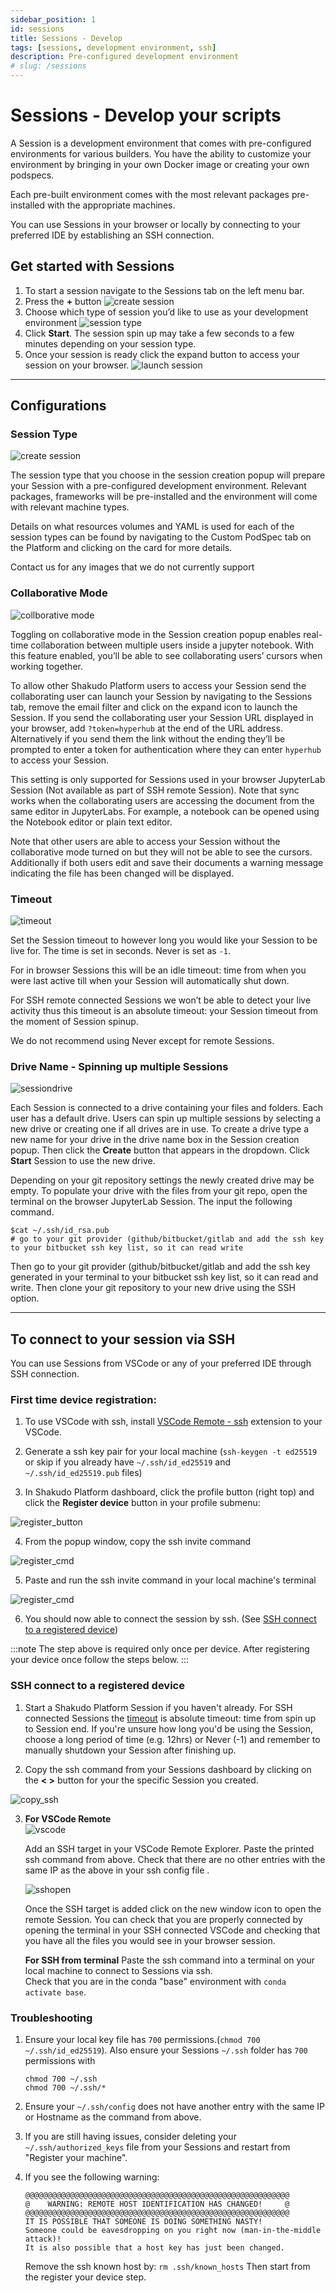 ```yaml
---
sidebar_position: 1
id: sessions
title: Sessions - Develop
tags: [sessions, development environment, ssh]
description: Pre-configured development environment
# slug: /sessions
---
```


# Sessions - Develop your scripts

A Session is a development environment that comes with pre-configured environments for various builders. You have the ability to customize your environment by bringing in your own Docker image or creating your own podspecs.

Each pre-built environment comes with the most relevant packages pre-installed with the appropriate machines.

You can use Sessions in your browser or locally by connecting to your preferred IDE by establishing an SSH connection. 

## Get started with Sessions
1. To start a session navigate to the Sessions tab on the left menu bar.
2. Press the **+** button
![create session](img/create_session.png)
3. Choose which type of session you’d like to use as your development environment
![session type](img/sessiontype.png)
4. Click **Start**. The session spin up may take a few seconds to a few minutes depending on your session type.
5. Once your session is ready click the expand button to access your session on your browser.
![launch session](img/launchsession.png)

---

## Configurations

### Session Type

![create session](img/create_session.png)

The session type that you choose in the session creation popup will prepare your Session with a pre-configured development environment. Relevant packages, frameworks will be pre-installed and the environment will come with relevant machine types.

Details on what resources volumes and YAML is used for each of the session types can be found by navigating to the Custom PodSpec tab on the Platform and clicking on the card for more details. 

Contact us for any images that we do not currently support 

### Collaborative Mode

![collborative mode](img/collabmode.png)

Toggling on collaborative mode in the Session creation popup enables real-time collaboration between multiple users inside a jupyter notebook. With this feature enabled, you’ll be able to see collaborating users’ cursors when working together. 

To allow other Shakudo Platform users to access your Session send the collaborating user can launch your Session by navigating to the Sessions tab, remove the email filter and click on the expand icon to launch the Session. If you send the collaborating user your Session URL displayed in your browser, add `?token=hyperhub` at the end of the URL address. Alternatively if you send them the link without the ending they’ll be prompted to enter a token for authentication where they can enter `hyperhub` to access your Session.  

This setting is only supported for Sessions used in your browser JupyterLab Session (Not available as part of SSH remote Session). Note that sync works when the collaborating users are accessing the document from the same editor in JupyterLabs. For example, a notebook can be opened using the Notebook editor or plain text editor. 

Note that other users are able to access your Session without the collaborative mode turned on but they will not be able to see the cursors. Additionally if both users edit and save their documents a warning message indicating the file has been changed will be displayed.

### Timeout

![timeout](img/timeout.png)

Set the Session timeout to however long you would like your Session to be live for. The time is set in seconds. Never is set as `-1`.

For in browser Sessions this will be an idle timeout: time from when you were last active till when your Session will automatically shut down. 

For SSH remote connected Sessions we won’t be able to detect your live activity thus this timeout is an absolute timeout: your Session timeout from the moment of Session spinup.

We do not recommend using Never except for remote Sessions.

### Drive Name - Spinning up multiple Sessions

![sessiondrive](img/sessiondrive.png)

Each Session is connected to a drive containing your files and folders. Each user has a default drive. Users can spin up multiple sessions by selecting a new drive or creating one if all drives are in use. To create a drive type a new name for your drive in the drive name box in the Session creation popup. Then click the **Create** button that appears in the dropdown. Click **Start** Session to use the new drive. 

Depending on your git repository settings the newly created drive may be empty. To populate your drive with the files from your git repo, open the terminal on the browser JupyterLab Session. The input the following command.

```$ssh-keygen 
$cat ~/.ssh/id_rsa.pub 
# go to your git provider (github/bitbucket/gitlab and add the ssh key to your bitbucket ssh key list, so it can read write
```

Then go to your git provider (github/bitbucket/gitlab and add the ssh key generated in your terminal to your bitbucket ssh key list, so it can read and write. Then clone your git repository to your new drive using the SSH option. 

---

## To connect to your session via SSH

You can use Sessions from VSCode or any of your preferred IDE through SSH connection.

### First time device registration:

1. To use VSCode with ssh, install [VSCode Remote - ssh](https://marketplace.visualstudio.com/items?itemName=ms-vscode-remote.remote-ssh) extension to your VSCode.

2. Generate a ssh key pair for your local machine (`ssh-keygen -t ed25519` or skip if you already have `~/.ssh/id_ed25519` and `~/.ssh/id_ed25519.pub` files)

3. In Shakudo Platform dashboard, click the profile button (right top) and click the **Register device** button in your profile submenu:

![register_button](img/register_button.png)

4. From the popup window, copy the ssh invite command

![register_cmd](img/register_cmd.png)

5. Paste and run the ssh invite command in your local machine's terminal

![register_cmd](img/local_register_cmd.png)
    
6. You should now able to connect the session by ssh. (See [SSH connect to a registered device](#ssh-connect-to-a-registered-device))

:::note
The step above is required only once per device. After registering your device once follow the steps below.
:::

### SSH connect to a registered device

1. Start a Shakudo Platform Session if you haven't already. For SSH connected Sessions the [timeout](#timeout) is absolute timeout: time from spin up to Session end. If you're unsure how long you'd be using the Session, choose a long period of time (e.g. 12hrs)  or Never (-1) and remember to manually shutdown your Session after finishing up.

2. Copy the ssh command from your Sessions dashboard by clicking on the **< >** button for your the specific Session you created.

![copy_ssh](img/copy_ssh.png) 

3.  **For VSCode Remote**  
    ![vscode](img/vscode.png) 

    Add an SSH target in your VSCode Remote Explorer. Paste the printed ssh command from above. Check that there are no other entries with the same IP as the above in your ssh config file .

    ![sshopen](img/sshopenhost.png)

    Once the SSH target is added click on the new window icon to open the remote Session. You can check that you are properly connected by opening the terminal in your SSH connected VSCode and checking that you have all the files you would see in your browser session. 

    **For SSH from terminal** 
    Paste the ssh command into a terminal on your local machine to connect to Sessions via ssh.  
    Check that you are in the conda "base" environment with `conda activate base`. 

### Troubleshooting
1. Ensure your local key file has `700` permissions.(`chmod 700 ~/.ssh/id_ed25519`). Also ensure your Sessions `~/.ssh` folder has `700` permissions with
    
    ```
    chmod 700 ~/.ssh
    chmod 700 ~/.ssh/*
    ```

2. Ensure your `~/.ssh/config` does not have another entry with the same IP or Hostname as the command from above.

3. If you are still having issues, consider deleting your `~/.ssh/authorized_keys` file from your Sessions and restart from "Register your machine".

4. If you see the following warning:
    ```
    @@@@@@@@@@@@@@@@@@@@@@@@@@@@@@@@@@@@@@@@@@@@@@@@@@@@@@@@@@@
    @    WARNING: REMOTE HOST IDENTIFICATION HAS CHANGED!     @
    @@@@@@@@@@@@@@@@@@@@@@@@@@@@@@@@@@@@@@@@@@@@@@@@@@@@@@@@@@@
    IT IS POSSIBLE THAT SOMEONE IS DOING SOMETHING NASTY!
    Someone could be eavesdropping on you right now (man-in-the-middle attack)!
    It is also possible that a host key has just been changed.
    ```
    Remove the ssh known host by: `rm .ssh/known_hosts`
    Then start from the register your device step.